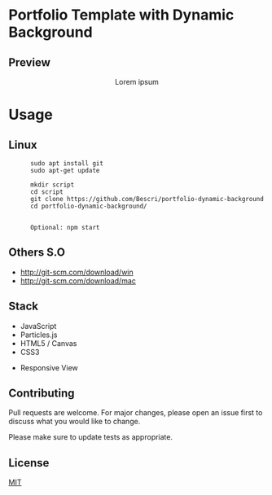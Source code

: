 # Portfolio Template with Dynamic Background

## Preview

<p align="center">
  Lorem ipsum
</p>


# Usage

## Linux

          sudo apt install git
          sudo apt-get update
          
          mkdir script
          cd script
          git clone https://github.com/Bescri/portfolio-dynamic-background
          cd portfolio-dynamic-background/
          
          
          Optional: npm start 
         

## Others S.O

* http://git-scm.com/download/win
* http://git-scm.com/download/mac


## Stack 

* JavaScript
* Particles.js
* HTML5 / Canvas
* CSS3 

+ Responsive View
                    
## Contributing
Pull requests are welcome. For major changes, please open an issue first to discuss what you would like to change.

Please make sure to update tests as appropriate.

## License
[MIT](https://choosealicense.com/licenses/mit/)
